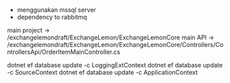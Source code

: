 - menggunakan mssql server
- dependency to rabbitmq

main project -> /exchangelemondraft/ExchangeLemon/ExchangeLemonCore
main API -> /exchangelemondraft/ExchangeLemon/ExchangeLemonCore/Controllers/ControllersApi/OrderItemMainController.cs


dotnet ef database update -c LoggingExtContext
dotnet ef database update -c SourceContext
dotnet ef database update -c ApplicationContext

